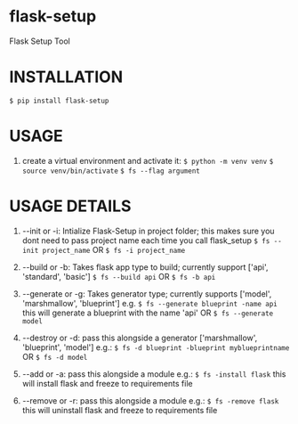 # flask-setup #
Flask Setup Tool

# INSTALLATION #
`$ pip install flask-setup`

# USAGE #

1. create a virtual environment and activate it:
   `$ python -m venv venv`
   `$ source venv/bin/activate`
   `$ fs --flag argument`

# USAGE DETAILS #

1. --init or -i: Intialize Flask-Setup in project folder; this makes sure you dont need to pass
   project name each time you call flask_setup
    `$ fs --init project_name` OR `$ fs -i project_name`

2. --build or -b: Takes flask app type to build; currently support ['api', 'standard', 'basic']
    `$ fs --build api` OR `$ fs -b api`

3. --generate or -g: Takes generator type; currently supports ['model', 'marshmallow', 'blueprint'] e.g.
    `$ fs --generate blueprint -name api` this will generate a blueprint with the name 'api'
    OR 
    `$ fs --generate model`

4.  --destroy or -d: pass this alongside a generator ['marshmallow', 'blueprint', 'model'] e.g.:
    `$ fs -d blueprint -blueprint myblueprintname`
    OR 
    `$ fs -d model`
5.  --add or -a: pass this alongside a module e.g.:
    `$ fs -install flask` this will install flask and freeze to requirements file
6.  --remove or -r: pass this alongside a module e.g.:
    `$ fs -remove flask` this will uninstall flask and freeze to requirements file